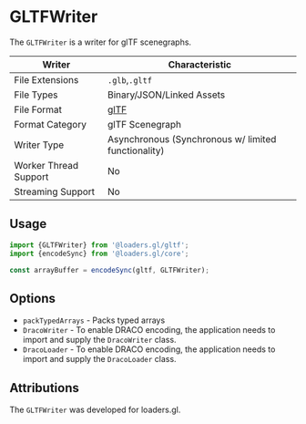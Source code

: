 # GLTFWriter

The `GLTFWriter` is a writer for glTF scenegraphs.

| Writer                | Characteristic                                                             |
| --------------------- | -------------------------------------------------------------------------- |
| File Extensions       | `.glb`,`.gltf`                                                             |
| File Types            | Binary/JSON/Linked Assets                                                  |
| File Format           | [glTF](https://github.com/KhronosGroup/glTF/tree/master/specification/2.0) |
| Format Category       | glTF Scenegraph                                                            |
| Writer Type           | Asynchronous (Synchronous w/ limited functionality)                        |
| Worker Thread Support | No                                                                         |
| Streaming Support     | No                                                                         |

## Usage

```js
import {GLTFWriter} from '@loaders.gl/gltf';
import {encodeSync} from '@loaders.gl/core';

const arrayBuffer = encodeSync(gltf, GLTFWriter);
```

## Options

- `packTypedArrays` - Packs typed arrays
- `DracoWriter` - To enable DRACO encoding, the application needs to import and supply the `DracoWriter` class.
- `DracoLoader` - To enable DRACO encoding, the application needs to import and supply the `DracoLoader` class.

## Attributions

The `GLTFWriter` was developed for loaders.gl.
